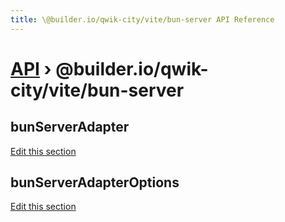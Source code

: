 ```yaml
---
title: \@builder.io/qwik-city/vite/bun-server API Reference
---
```


# [API](/api) &rsaquo; @builder.io/qwik-city/vite/bun-server

## bunServerAdapter

[Edit this section](https://github.com/QwikDev/qwik/tree/main/packages/qwik-city/src/adapters/bun-server/vite/index.ts)

## bunServerAdapterOptions

[Edit this section](https://github.com/QwikDev/qwik/tree/main/packages/qwik-city/src/adapters/bun-server/vite/index.ts)
